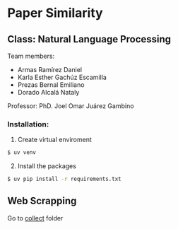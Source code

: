 # Paper Similarity

## Class: Natural Language Processing

Team members:
* Armas Ramírez Daniel
* Karla Esther Gachúz Escamilla
* Prezas Bernal Emiliano
* Dorado Alcalá Nataly

Professor:
PhD. Joel Omar Juárez Gambino

### Installation:

1. Create virtual enviroment
```bash
$ uv venv
```
2. Install the packages
```bash
$ uv pip install -r requirements.txt
```

## Web Scrapping

Go to [collect](./collect/) folder